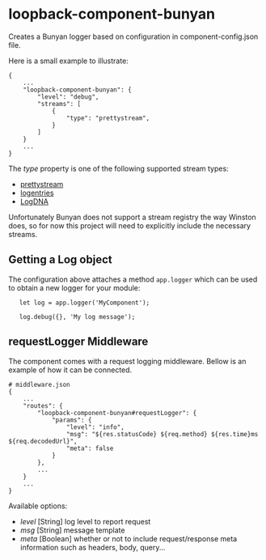 # loopback-component-bunyan

Creates a Bunyan logger based on configuration in component-config.json file.

Here is a small example to illustrate:

```
{
	...
	"loopback-component-bunyan": {
		"level": "debug",
		"streams": [
			{
				"type": "prettystream",
			}
		]
	}
	...
}
```

The _type_ property is one of the following supported stream types:

* [prettystream](https://github.com/mrrama/node-bunyan-prettystream)
* [logentries](https://github.com/nemtsov/node-bunyan-logentries)
* [LogDNA](https://github.com/6RiverSystems/logdna-nodejs)

Unfortunately Bunyan does not support a stream registry the way Winston does, so for now this project will need to explicitly
include the necessary streams.

## Getting a Log object

The configuration above attaches a method `app.logger` which can be used to obtain a new logger for your module:

```
   let log = app.logger('MyComponent');

   log.debug({}, 'My log message');

```

## requestLogger Middleware

The component comes with a request logging middleware. Bellow is an example of how it can be connected.

```
# middleware.json
{
	...
	"routes": {
		"loopback-component-bunyan#requestLogger": {
			"params": {
				"level": "info",
				"msg": "${res.statusCode} ${req.method} ${res.time}ms ${req.decodedUrl}",
				"meta": false
			}
		},
		...
	}
	...
}
```

Available options:
* _level_ [String] log level to report request
* _msg_ [String] message template
* _meta_ [Boolean] whether or not to include request/response meta information such as headers, body, query...
